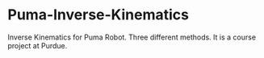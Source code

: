 Puma-Inverse-Kinematics
=======================

Inverse Kinematics for Puma Robot. Three different methods. It is a course project at Purdue.
